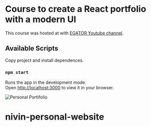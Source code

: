 # Course to create a React portfolio with a modern UI
This course was hosted at with [EGATOR Youtube channel](https://www.youtube.com/watch?v=G-Cr00UYokU&ab_channel=EGATOR).

## Available Scripts
Copy project and install dependences.

### `npm start`
Runs the app in the development mode.\
Open [http://localhost:3000](http://localhost:3000) to view it in your browser.

![Personal Portifolio](https://user-images.githubusercontent.com/68878437/167522722-1cf21787-9ee4-4222-a018-4bdf0d33ecd7.png)
# nivin-personal-website
